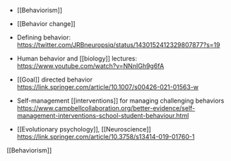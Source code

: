- [[Behaviorism]]
- [[Behavior change]]

- Defining behavior: https://twitter.com/JRBneuropsiq/status/1430152412329807877?s=19
- Human behavior and [[biology]] lectures: https://www.youtube.com/watch?v=NNnIGh9g6fA

- [[Goal]] directed behavior https://link.springer.com/article/10.1007/s00426-021-01563-w

- Self-management [[interventions]] for managing challenging behaviors https://www.campbellcollaboration.org/better-evidence/self-management-interventions-school-student-behaviour.html

- [[Evolutionary psychology]], [[Neuroscience]] https://link.springer.com/article/10.3758/s13414-019-01760-1

[[Behaviorism]]
